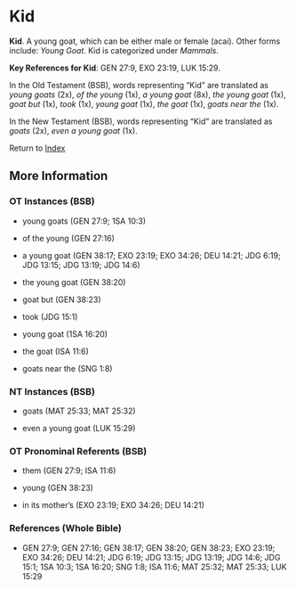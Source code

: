 # Kid
**Kid**. 
A young goat, which can be either male or female (acai). 
Other forms include: 
*Young Goat*. 
Kid is categorized under _Mammals_. 


**Key References for Kid**: 
GEN 27:9, EXO 23:19, LUK 15:29. 


In the Old Testament (BSB), words representing “Kid” are translated as 
*young goats* (2x), *of the young* (1x), *a young goat* (8x), *the young goat* (1x), *goat but* (1x), *took* (1x), *young goat* (1x), *the goat* (1x), *goats near the* (1x). 


In the New Testament (BSB), words representing “Kid” are translated as 
*goats* (2x), *even a young goat* (1x). 


Return to [Index](00-Index.md)

## More Information

### OT Instances (BSB)

* young goats (GEN 27:9; 1SA 10:3)

* of the young (GEN 27:16)

* a young goat (GEN 38:17; EXO 23:19; EXO 34:26; DEU 14:21; JDG 6:19; JDG 13:15; JDG 13:19; JDG 14:6)

* the young goat (GEN 38:20)

* goat but (GEN 38:23)

* took (JDG 15:1)

* young goat (1SA 16:20)

* the goat (ISA 11:6)

* goats near the (SNG 1:8)



### NT Instances (BSB)

* goats (MAT 25:33; MAT 25:32)

* even a young goat (LUK 15:29)



### OT Pronominal Referents (BSB)

* them (GEN 27:9; ISA 11:6)

* young (GEN 38:23)

* in its mother’s (EXO 23:19; EXO 34:26; DEU 14:21)



### References (Whole Bible)

* GEN 27:9; GEN 27:16; GEN 38:17; GEN 38:20; GEN 38:23; EXO 23:19; EXO 34:26; DEU 14:21; JDG 6:19; JDG 13:15; JDG 13:19; JDG 14:6; JDG 15:1; 1SA 10:3; 1SA 16:20; SNG 1:8; ISA 11:6; MAT 25:32; MAT 25:33; LUK 15:29



